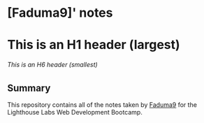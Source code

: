 


# [Faduma9]' notes
# This is an H1 header (largest)
###### This is an H6 header (smallest)
## Summary 

This repository contains all of the notes taken by [Faduma9](https://github.com/Faduma9) for the Lighthouse Labs Web Development Bootcamp.
